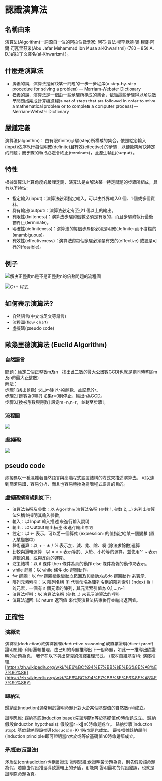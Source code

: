 # 認識演算法

## 名稱由來

演算法\(Algorithm\)一詞源自一位的阿拉伯數學家:  阿布‧賈法‧穆罕默德‧賓‧穆薩‧阿爾‧可瓦里茲米\(Abu Jafar Muhammad ibn Musa al-Khwarizmi\) \(780 – 850 A. D.\)的拉丁文譯名\(al-Khwarizmi \)。

## 什麼是演算法

* 廣義的說，演算法是解決某一問題的一步一步程序\(a step-by-step procedure for solving a problem\) -- Merriam-Webster Dictionary
* 狹義的說，演算法是一個由一些步驟所構成的集合，依循這些步驟得以解決數學問題或完成計算機進程\(a set of steps that are followed in order to solve a mathematical problem or to complete a computer process\) -- Merriam-Webster Dictionary

## 嚴謹定義

演算法\(algorithm\)： 由有限\(finite\)步驟\(step\)所構成的集合，依照給定輸入\(input\)依序執行每個明確\(definite\)且有效\(effective\) 的步驟，以便能夠解決特定的問題；而步驟的執行必定會終止\(terminate\)，並產生輸出\(output\) 。

## 特性

根據演算法計算角度的嚴謹定義，演算法是由解決某一特定問題的步驟所組成，具有以下特性: 

* 指定輸入\(input\)：演算法必須指定輸入，可以由外界輸入0 個、1 個或多個資料。 
* 具有輸出\(output\)：演算法必定有至少1 個以上的輸出。 
* 有限性\(finiteness\)：演算法步驟的個數必須是有限的，而且步驟的執行最後會終止\(terminate\)。 
* 明確性\(definiteness\)：演算法的每個步驟都必須是明確\(definite\) 而不含糊的\(unambiguous\)。
*  有效性\(effectiveness\)：演算法的每個步驟必須是有效的\(effective\) 或說是可行的\(feasible\)。

## 例子

![&#x89E3;&#x6C7A;&#x6B63;&#x6574;&#x6578;m&#x662F;&#x4E0D;&#x662F;&#x6B63;&#x6574;&#x6578;n&#x7684;&#x500D;&#x6578;&#x554F;&#x984C;&#x7684;&#x6D41;&#x7A0B;&#x5716;](.gitbook/assets/image.png)

![C++ &#x7A0B;&#x5F0F;](.gitbook/assets/image%20%281%29.png)

## 如何表示演算法?

* 自然語言\(中文或英文等語言\) 
* 流程圖\(flow chart\) 
* 虛擬碼\(pseudo code\)

## 歐幾里德演算法 \(Euclid Algorithm\)

### 自然語言

問題：給定二個正整數m及n，找出此二數的最大公因數GCD\(也就是能同時整除m及n的最大正整數\)  
                                                                                                                                                                                          解法：  
 步驟1.\[找出餘數\]         求出m除以n的餘數，並記錄於r。  
 步驟2.\[餘數為0嗎?\]      如果r=0則停止，輸出n為GCD。  
 步驟3.\[換被除數與除數\]  設定m=n,n=r，並跳至步驟1。

### 流程圖

![](.gitbook/assets/image%20%282%29.png)

### 虛擬碼\)

![](.gitbook/assets/image%20%283%29.png)

## pseudo code

虛擬碼以一種混雜著自然語言與高階程式語言結構的方式來描述演算法。                                                                                                                    可以達到簡潔易讀、容易分析，而且也容易轉換為高階程式語言的目的。

### 虛擬碼撰寫規則如下: 

* 演算法名稱及參數：以 Algorithm 演算法名稱 \(參數 1, 參數 2,…\) 來列出演算法名稱並指明其輸入參數。
* 輸入：以 Input 輸入描述 來進行輸入說明
* 輸出：以 Output 輸出描述 來進行輸出說明
* 設定：以 ← 表示，可以將一個算式 \(expression\) 的值指定給某一個變數 \(置入某變數中\)
* 算術運算：以 + − ∗ / % 表示加、減、乘、除、模 \(除法求餘數\)運算
* 比較與邏輯運算：以 = &gt; &lt; 表示等於、大於、小於等的運算，並使用^ˇ ~ 表示邏輯的且、或與反向的運算。
* 決策結構：以 if 條件 then 條件為真的動作 else 條件為偽的動作來表示。
* while 迴圈：以 while 條件 do 迴圈動作。
* for 迴圈：以 for 迴圈變數變動之範圍及其變動方式do 迴圈動作 來表示。
* 陣列元素索引：以 陣列名稱 \[i\] 代表命名為陣列名稱的陣列索引 \(index\) 為 i 的元素，一個有 n 個元素的陣列，其元素索引值為 0,1,…,n-1
* 演算法呼叫：以 演算法名稱 \(參數…\) 來表示演算法的呼叫
* 演算法返回: 以 return 返回值 來代表演算法結束執行並輸出返回值。

## 正確性

### 演繹法

演繹法\(deduction\)或演繹推理\(deductive reasoning\)或直接證明\(direct proof\) 證明思維: 利用邏輯推理，由已知的命題推導出下一個命題，如此一一推導出欲證明的命題為真。 我們在以下列出常見的演繹推理形式。 \(取材自維基百科: 演繹推理, [https://zh.wikipedia.org/wiki/%E6%BC%94%E7%BB%8E%E6%8E%A8%E7%90%86](https://zh.wikipedia.org/wiki/%E6%BC%94%E7%BB%8E%E6%8E%A8%E7%90%86)\)

### 歸納法

歸納法\(induction\)通常用於證明命題針對大於某個基礎值的自然數n均成立。

證明思維: 歸納基底\(induction base\):先證明當n等於基礎值n0時命題成立。 歸納假設\(induction hypothesis\): 假設當n=kn0時命題成立。 歸納步驟\(induction step\): 基於歸納假設推導\(deduce\)n=K+1時命題也成立。 最後根據歸納原則\(induction principle\)即可證明當n大於或等於基礎值n0時命題都成立。

### 矛盾法\(反證法\)

矛盾法\(contradiction\)也稱反證法 證明思維:欲證明某命題為真，則先假設該命題為假，若能由假設推理導致邏輯上的矛盾，則能夠 證明最初的假設錯誤，也就是證明原命題為真。

